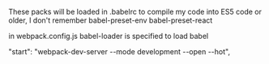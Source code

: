 These packs will be loaded in .babelrc to compile my code into ES5 code or older, I don't remember
babel-preset-env
babel-preset-react

in webpack.config.js babel-loader is specified to load babel

"start": "webpack-dev-server --mode development --open --hot",